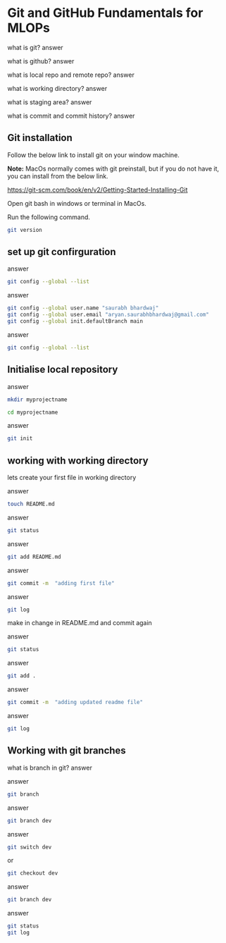 # Git and GitHub Fundamentals for MLOPs

what is git?
answer

what is github?
answer 

what is local repo and remote repo?
answer

what is working directory?
answer

what is staging area?
answer

what is commit and commit history?
answer

## Git installation
Follow the below link to install git on your window machine. 

**Note:** MacOs normally comes with git preinstall, but if you do not have it, you can install from the below link.

https://git-scm.com/book/en/v2/Getting-Started-Installing-Git

Open git bash in windows or terminal in MacOs.

Run the following command.

```bash
git version
```

## set up git confirguration

answer
```bash
git config --global --list
```

answer
```bash
git config --global user.name "saurabh bhardwaj"
git config --global user.email "aryan.saurabhbhardwaj@gmail.com"
git config --global init.defaultBranch main
```

answer
```bash
git config --global --list
```

## Initialise local repository

answer
```bash 
mkdir myprojectname

cd myprojectname
```

answer
```bash
git init
```

## working with working directory

lets create your first file in working directory

answer
```bash
touch README.md
```

answer
```bash
git status
```

answer
```bash
git add README.md
```

answer
```bash
git commit -m  "adding first file"
```

answer
```bash
git log
```

make in change in README.md and commit again

answer
```bash
git status
```

answer
```bash
git add .
```

answer
```bash
git commit -m  "adding updated readme file"
```

answer
```bash
git log
```

## Working with git branches

what is branch in git?
answer

answer
```bash
git branch
```

answer 
```bash
git branch dev
```

answer 
```bash
git switch dev
```
or 
```bash
git checkout dev
```

answer 
```bash
git branch dev
```

answer 
```bash
git status
git log
```



